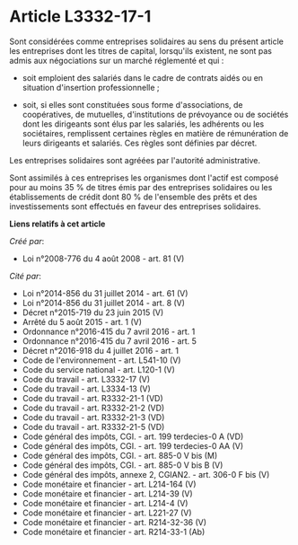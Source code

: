 # Article L3332-17-1

Sont considérées comme entreprises solidaires au sens du présent article les entreprises dont les titres de capital,
lorsqu'ils existent, ne sont pas admis aux négociations sur un marché réglementé et qui : 

- soit emploient des salariés dans le cadre de contrats aidés ou en situation d'insertion professionnelle ; 

- soit, si elles sont constituées sous forme d'associations, de coopératives, de mutuelles, d'institutions de prévoyance ou
de sociétés dont les dirigeants sont élus par les salariés, les adhérents ou les sociétaires, remplissent certaines règles en
matière de rémunération de leurs dirigeants et salariés. Ces règles sont définies par décret. 

Les entreprises solidaires sont agréées par l'autorité administrative. 

Sont assimilés à ces entreprises les organismes dont l'actif est composé pour au moins 35 % de titres émis par des
entreprises solidaires ou les établissements de crédit dont 80 % de l'ensemble des prêts et des investissements sont
effectués en faveur des entreprises solidaires.

**Liens relatifs à cet article**

_Créé par_:

  - Loi n°2008-776 du 4 août 2008 - art. 81 (V)

_Cité par_:

  - Loi n°2014-856 du 31 juillet 2014 - art. 61 (V)
  - Loi n°2014-856 du 31 juillet 2014 - art. 8 (V)
  - Décret n°2015-719 du 23 juin 2015 (V)
  - Arrêté du 5 août 2015 - art. 1 (V)
  - Ordonnance n°2016-415 du 7 avril 2016 - art. 1
  - Ordonnance n°2016-415 du 7 avril 2016 - art. 5
  - Décret n°2016-918 du 4 juillet 2016 - art. 1
  - Code de l'environnement - art. L541-10 (V)
  - Code du service national - art. L120-1 (V)
  - Code du travail - art. L3332-17 (V)
  - Code du travail - art. L3334-13 (V)
  - Code du travail - art. R3332-21-1 (VD)
  - Code du travail - art. R3332-21-2 (VD)
  - Code du travail - art. R3332-21-3 (VD)
  - Code du travail - art. R3332-21-5 (VD)
  - Code général des impôts, CGI. - art. 199 terdecies-0 A (VD)
  - Code général des impôts, CGI. - art. 199 terdecies-0 AA (V)
  - Code général des impôts, CGI. - art. 885-0 V bis (M)
  - Code général des impôts, CGI. - art. 885-0 V bis B (V)
  - Code général des impôts, annexe 2, CGIAN2. - art. 306-0 F bis (V)
  - Code monétaire et financier - art. L214-164 (V)
  - Code monétaire et financier - art. L214-39 (V)
  - Code monétaire et financier - art. L214-4 (V)
  - Code monétaire et financier - art. L221-27 (V)
  - Code monétaire et financier - art. R214-32-36 (V)
  - Code monétaire et financier - art. R214-33-1 (Ab)
